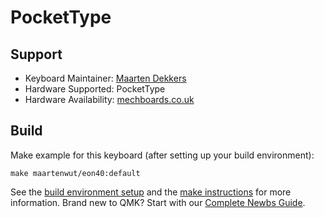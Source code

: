 # PocketType

## Support
* Keyboard Maintainer: [Maarten Dekkers](https://github.com/maartenwut)
* Hardware Supported: PocketType
* Hardware Availability: [mechboards.co.uk](https://mechboards.co.uk/shop/kits/pockettype/)

## Build
Make example for this keyboard (after setting up your build environment):

    make maartenwut/eon40:default

See the [build environment setup](https://docs.qmk.fm/#/getting_started_build_tools) and the [make instructions](https://docs.qmk.fm/#/getting_started_make_guide) for more information. Brand new to QMK? Start with our [Complete Newbs Guide](https://docs.qmk.fm/#/newbs).